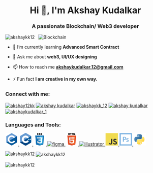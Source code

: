 <h1 align="center">Hi 👋, I'm Akshay Kudalkar</h1>
<h3 align="center">A passionate Blockchain/ Web3 developer </h3>

<img align= "right" alt="Blockchain" width="400" src="https://imgs.search.brave.com/vwPiY5Ee5rcdeiR7sNwcccu8xpYbMg84hsdRL4GD2qU/rs:fit:1200:1200:1/g:ce/aHR0cHM6Ly91cGxv/YWRzLXNzbC53ZWJm/bG93LmNvbS81YmIy/MDEyMWNhMmU5NmVl/MDFkYjI5YmMvNWJj/OWM1ZWRmZjNiZWQw/NmUwN2I1YjY0X0VU/SC5naWY.gif">

<p align="left"> <img src="https://komarev.com/ghpvc/?username=akshaykk12&label=Profile%20views&color=0e75b6&style=flat" alt="akshaykk12" /> </p>

- 🌱 I’m currently learning **Advanced Smart Contract**

- 💬 Ask me about **web3, UI/UX designing**

- 📫 How to reach me **akshaykudalkar.12@gmail.com**

- ⚡ Fun fact **I am creative in my own way.**

<h3 align="left">Connect with me:</h3>
<p align="left">
<a href="https://twitter.com/akshay12kk" target="blank"><img align="center" src="https://raw.githubusercontent.com/rahuldkjain/github-profile-readme-generator/master/src/images/icons/Social/twitter.svg" alt="akshay12kk" height="30" width="40" /></a>
<a href="https://linkedin.com/in/akshay kudalkar" target="blank"><img align="center" src="https://raw.githubusercontent.com/rahuldkjain/github-profile-readme-generator/master/src/images/icons/Social/linked-in-alt.svg" alt="akshay kudalkar" height="30" width="40" /></a>
<a href="https://instagram.com/akshaykk_12" target="blank"><img align="center" src="https://raw.githubusercontent.com/rahuldkjain/github-profile-readme-generator/master/src/images/icons/Social/instagram.svg" alt="akshaykk_12" height="30" width="40" /></a>
<a href="https://dribbble.com/akshay kudalkar" target="blank"><img align="center" src="https://raw.githubusercontent.com/rahuldkjain/github-profile-readme-generator/master/src/images/icons/Social/dribbble.svg" alt="akshay kudalkar" height="30" width="40" /></a>
<a href="https://www.hackerrank.com/akshaykudalkar_1" target="blank"><img align="center" src="https://raw.githubusercontent.com/rahuldkjain/github-profile-readme-generator/master/src/images/icons/Social/hackerrank.svg" alt="akshaykudalkar_1" height="30" width="40" /></a>
</p>

<h3 align="left">Languages and Tools:</h3>
<p align="left"> <a href="https://www.cprogramming.com/" target="_blank" rel="noreferrer"> <img src="https://raw.githubusercontent.com/devicons/devicon/master/icons/c/c-original.svg" alt="c" width="40" height="40"/> </a> <a href="https://www.w3schools.com/cpp/" target="_blank" rel="noreferrer"> <img src="https://raw.githubusercontent.com/devicons/devicon/master/icons/cplusplus/cplusplus-original.svg" alt="cplusplus" width="40" height="40"/> </a> <a href="https://www.w3schools.com/css/" target="_blank" rel="noreferrer"> <img src="https://raw.githubusercontent.com/devicons/devicon/master/icons/css3/css3-original-wordmark.svg" alt="css3" width="40" height="40"/> </a> <a href="https://www.figma.com/" target="_blank" rel="noreferrer"> <img src="https://www.vectorlogo.zone/logos/figma/figma-icon.svg" alt="figma" width="40" height="40"/> </a> <a href="https://www.w3.org/html/" target="_blank" rel="noreferrer"> <img src="https://raw.githubusercontent.com/devicons/devicon/master/icons/html5/html5-original-wordmark.svg" alt="html5" width="40" height="40"/> </a> <a href="https://www.adobe.com/in/products/illustrator.html" target="_blank" rel="noreferrer"> <img src="https://www.vectorlogo.zone/logos/adobe_illustrator/adobe_illustrator-icon.svg" alt="illustrator" width="40" height="40"/> </a> <a href="https://developer.mozilla.org/en-US/docs/Web/JavaScript" target="_blank" rel="noreferrer"> <img src="https://raw.githubusercontent.com/devicons/devicon/master/icons/javascript/javascript-original.svg" alt="javascript" width="40" height="40"/> </a> <a href="https://www.photoshop.com/en" target="_blank" rel="noreferrer"> <img src="https://raw.githubusercontent.com/devicons/devicon/master/icons/photoshop/photoshop-line.svg" alt="photoshop" width="40" height="40"/> </a> <a href="https://www.python.org" target="_blank" rel="noreferrer"> <img src="https://raw.githubusercontent.com/devicons/devicon/master/icons/python/python-original.svg" alt="python" width="40" height="40"/> </a> </p>

<p><img align="left" src="https://github-readme-stats.vercel.app/api/top-langs?username=akshaykk12&show_icons=true&locale=en&layout=compact" alt="akshaykk12" /></p>

<p>&nbsp;<img align="center" src="https://github-readme-stats.vercel.app/api?username=akshaykk12&show_icons=true&locale=en" alt="akshaykk12" /></p>

<p><img align="center" src="https://github-readme-streak-stats.herokuapp.com/?user=akshaykk12&" alt="akshaykk12" /></p>
